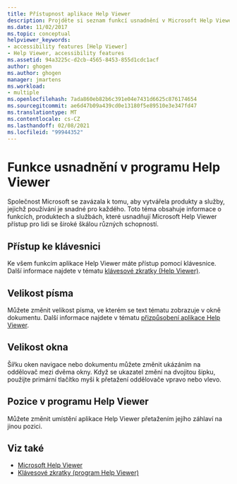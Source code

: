 ```yaml
---
title: Přístupnost aplikace Help Viewer
description: Projděte si seznam funkcí usnadnění v Microsoft Help Viewer, pokrývajících přístup klávesnice, velikost písma, velikost okna a umístění aplikace Help Viewer.
ms.date: 11/02/2017
ms.topic: conceptual
helpviewer_keywords:
- accessibility features [Help Viewer]
- Help Viewer, accessibility features
ms.assetid: 94a3225c-d2cb-4565-8453-855d1cdc1acf
author: ghogen
ms.author: ghogen
manager: jmartens
ms.workload:
- multiple
ms.openlocfilehash: 7ada860eb82b6c391e04e7431d6625c876174654
ms.sourcegitcommit: ae6d47b09a439cd0e13180f5e89510e3e347fd47
ms.translationtype: MT
ms.contentlocale: cs-CZ
ms.lasthandoff: 02/08/2021
ms.locfileid: "99944352"
---
```

# <a name="accessibility-features-of-the-help-viewer"></a>Funkce usnadnění v programu Help Viewer
Společnost Microsoft se zavázala k tomu, aby vytvářela produkty a služby, jejichž používání je snadné pro každého. Toto téma obsahuje informace o funkcích, produktech a službách, které usnadňují Microsoft Help Viewer přístup pro lidi se široké škálou různých schopností.

## <a name="keyboard-access"></a>Přístup ke klávesnici
Ke všem funkcím aplikace Help Viewer máte přístup pomocí klávesnice. Další informace najdete v tématu [klávesové zkratky (Help Viewer)](../help-viewer/shortcut-keys.md).

## <a name="font-size"></a>Velikost písma
Můžete změnit velikost písma, ve kterém se text tématu zobrazuje v okně dokumentu. Další informace najdete v tématu [přizpůsobení aplikace Help Viewer](../help-viewer/customize.md).

## <a name="window-size"></a>Velikost okna
Šířku oken navigace nebo dokumentu můžete změnit ukázáním na oddělovač mezi dvěma okny. Když se ukazatel změní na dvojitou šipku, použijte primární tlačítko myši k přetažení oddělovače vpravo nebo vlevo.

## <a name="help-viewer-position"></a>Pozice v programu Help Viewer
Můžete změnit umístění aplikace Help Viewer přetažením jejího záhlaví na jinou pozici.

## <a name="see-also"></a>Viz také

- [Microsoft Help Viewer](../help-viewer/overview.md)
- [Klávesové zkratky (program Help Viewer)](../help-viewer/shortcut-keys.md)